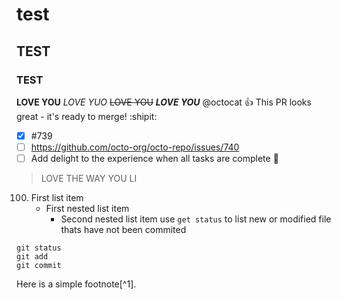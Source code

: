 # test
## TEST 
### TEST
**LOVE YOU**
*LOVE YUO*
~~LOVE YOU~~
***LOVE YOU***
@octocat :+1: This PR looks great - it's ready to merge! :shipit:
- [x] #739
- [ ] https://github.com/octo-org/octo-repo/issues/740
- [ ] Add delight to the experience when all tasks are complete :tada:
> LOVE THE WAY YOU LI
100. First list item
     - First nested list item
       - Second nested list item
use ` get status ` to list new or modified file thats have not been commited
```
git status
git add
git commit
```
Here is a simple footnote[^1].


